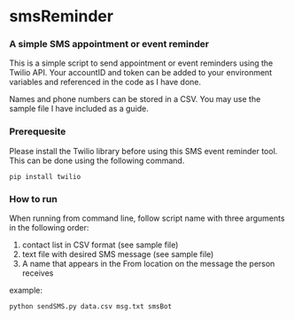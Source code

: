 # smsReminder
### A simple SMS appointment or event reminder

This is a simple script to send appointment or event reminders using the Twilio API. 
Your accountID and token can be added to your environment variables and referenced in the 
code as I have done. 

Names and phone numbers can be stored in a CSV. You may use the sample file I have included as a guide.  

### Prerequesite 

Please install the Twilio library before using this SMS event reminder tool. This can be done using the following command.

```
pip install twilio 
```

### How to run 

When running from command line, follow script name with three arguments in the following order:

1. contact list in CSV format (see sample file)
2. text file with desired SMS message (see sample file)
3. A name that appears in the From location on the message the person receives

example:

```
python sendSMS.py data.csv msg.txt smsBot 
```
